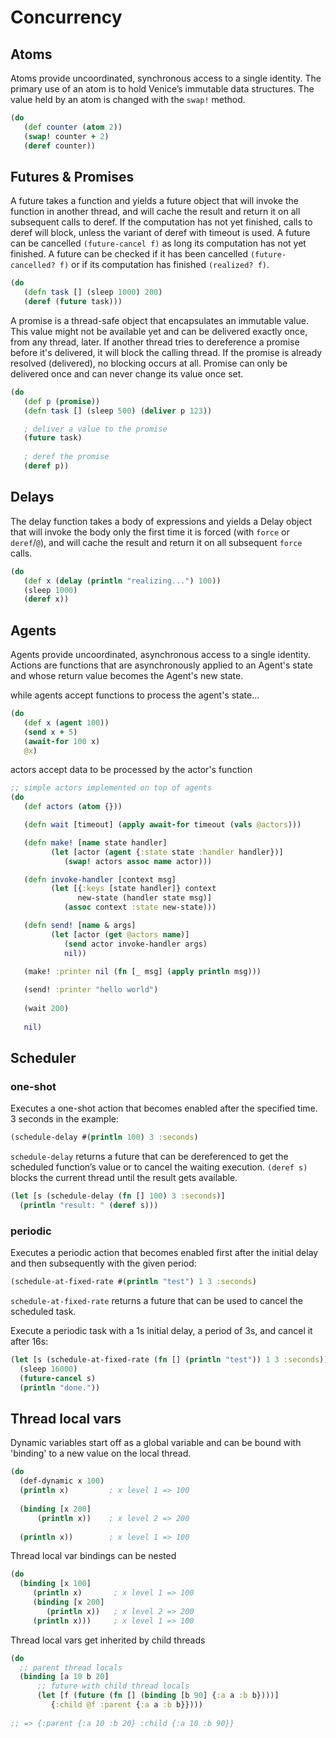 # Concurrency


## Atoms

Atoms provide uncoordinated, synchronous access to a single identity. 
The primary use of an atom is to hold Venice’s immutable data structures. 
The value held by an atom is changed with the `swap!` method.

```clojure
(do
   (def counter (atom 2))
   (swap! counter + 2)
   (deref counter))
```

## Futures & Promises

A future takes a function and yields a future object that will invoke the function 
in another thread, and will cache the result and return it on all subsequent calls 
to deref. If the computation has not yet finished, calls to deref will block, 
unless the variant of deref with timeout is used. 
A future can be cancelled `(future-cancel f)` as long its computation has not yet 
finished. A future can be checked if it has been cancelled `(future-cancelled? f)` or
if its computation has finished `(realized? f)`.

```clojure
(do
   (defn task [] (sleep 1000) 200)
   (deref (future task)))
```

A promise is a thread-safe object that encapsulates an immutable value. This value 
might not be available yet and can be delivered exactly once, from any thread, 
later. If another thread tries to dereference a promise before it's delivered, 
it will block the calling thread. If the promise is already resolved (delivered), 
no blocking occurs at all. Promise can only be delivered once and can never change 
its value once set.

```clojure
(do
   (def p (promise))
   (defn task [] (sleep 500) (deliver p 123))

   ; deliver a value to the promise
   (future task)
   
   ; deref the promise
   (deref p))
```


## Delays

The delay function takes a body of expressions and yields a Delay object that will
invoke the body only the first time it is forced (with `force` or `deref`/`@`), and
will cache the result and return it on all subsequent `force` calls.

```clojure
(do  
   (def x (delay (println "realizing...") 100))
   (sleep 1000)
   (deref x))
```


## Agents

Agents provide uncoordinated, asynchronous access to a single identity. Actions are 
functions that are asynchronously applied to an Agent's state and whose 
return value becomes the Agent's new state.

while agents accept functions to process the agent's state...

```clojure
(do
   (def x (agent 100))
   (send x + 5)
   (await-for 100 x)
   @x)
```

actors accept data to be processed by the actor's function

```clojure
;; simple actors implemented on top of agents
(do
   (def actors (atom {}))

   (defn wait [timeout] (apply await-for timeout (vals @actors)))

   (defn make! [name state handler]
         (let [actor (agent {:state state :handler handler})]
            (swap! actors assoc name actor)))

   (defn invoke-handler [context msg]
         (let [{:keys [state handler]} context
               new-state (handler state msg)]
            (assoc context :state new-state)))

   (defn send! [name & args]
         (let [actor (get @actors name)]
            (send actor invoke-handler args)
            nil))

   (make! :printer nil (fn [_ msg] (apply println msg)))
       
   (send! :printer "hello world")
 
   (wait 200)
   
   nil)
```



## Scheduler

### one-shot

Executes a one-shot action that becomes enabled after the specified 
time. 3 seconds in the example:
						
```clojure
(schedule-delay #(println 100) 3 :seconds)
```

`schedule-delay` returns a future that can be dereferenced to get the 
scheduled function’s value or to cancel the waiting execution.
`(deref s)` blocks the current thread until the result gets available. 
						
```clojure
(let [s (schedule-delay (fn [] 100) 3 :seconds)]
  (println "result: " (deref s)))
```


### periodic

Executes a periodic action that becomes enabled first after the initial delay and
then subsequently with the given period:

```clojure
(schedule-at-fixed-rate #(println "test") 1 3 :seconds)
```

`schedule-at-fixed-rate` returns a future that can be used
to cancel the scheduled task. 

Execute a periodic task with a 1s initial delay, a period 
of 3s, and cancel it after 16s:

```clojure
(let [s (schedule-at-fixed-rate (fn [] (println "test")) 1 3 :seconds)]
  (sleep 16000)
  (future-cancel s)
  (println "done."))
```



## Thread local vars

Dynamic variables start off as a global variable and can be bound with 'binding' 
to a new value on the local thread. 

```clojure
(do
  (def-dynamic x 100)
  (println x)         ; x level 1 => 100
  
  (binding [x 200]      
      (println x))    ; x level 2 => 200
      
  (println x))        ; x level 1 => 100
```

Thread local var bindings can be nested

```clojure
(do
  (binding [x 100]
     (println x)       ; x level 1 => 100
     (binding [x 200]
        (println x))   ; x level 2 => 200
     (println x)))     ; x level 1 => 100
```

Thread local vars get inherited by child threads

```clojure
(do
  ;; parent thread locals
  (binding [a 10 b 20]
      ;; future with child thread locals
      (let [f (future (fn [] (binding [b 90] {:a a :b b})))]
         {:child @f :parent {:a a :b b}})))
         
;; => {:parent {:a 10 :b 20} :child {:a 10 :b 90}}
```
